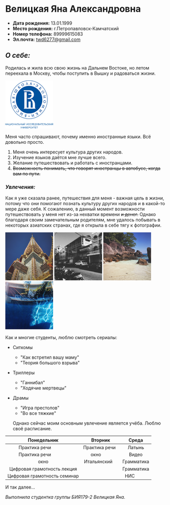 # Велицкая Яна Александровна
* __Дата рождения:__ 13.01.1999
* __Место рождения:__ г.Петропавловск-Камчатский
* __Номер телефона:__ 89999615083
* __Эл.почта:__ <twd6277@gmail.com>
## *__О себе:__*

Родилась и жила всю свою жизнь на Дальнем Востоке, но летом переехала в Москву, чтобы поступить в Вышку и радоваться жизни. 

<img src="вшэ.jpg" width="150" height="150" />

Меня часто спрашивают, почему именно иностранные языки. Всё довольно просто.
1. Меня очень интересует культура других народов.
2. Изучение языков даётся мне лучше всего.
3. Желание путешествовать и работать с иностранцами.
4. ~~Возможность понимать, что говорят иностранцы в автобусе, когда вам по пути.~~

### _Увлечения:_

Как я уже сказала ранее, путешествия для меня - важная цель в жизни, потому что они помогают познать культуру других народов и в какой-то мере даже себя. К сожалению, в данный момент возможности путешествовать у меня нет из-за нехватки времени ~~и денег.~~ Однако благодаря своим замечательным родителям, мне удалось побывать в некоторых азиатских странах, где я открыла в себе тягу к фотографии.

<img src="1.jpg" width="150" height="150" /> <img src="2.jpg" width="150" height="150" /> <img src="3.jpg" width="150" height="150" /> <img src="4.jpg" width="150" height="150" />

Как и многие студенты, люблю смотреть сериалы:
- Ситкомы
    - "Как  встретил вашу маму"
    - "Теория большого взрыва"
- Триллеры
    - "Ганнибал"
    - "Ходячие мертвецы"
- Драмы
    - "Игра престолов"
    - "Во все тяжкие" 
    
    Однако сейчас моим основным увлечение является учёба. Люблю своё расписание.
    
| Понедельник                 | Вторник         | Среда         |
|:---------------------------:|:---------------:|:-------------:|
| Практика речи               | Практика речи   |Латынь         |
| Практика речи               | окно            |Видео          |
| окно                        | Итальянский     |Грамматика     |
| Цифровая грамотность лекция |                 |Грамматика     |
| Цифровая грамотность семинар|                 |НИС            |   

И так далее...

*Выполнила студентка группы БИЯ179-2 Велицкая Яна.*
